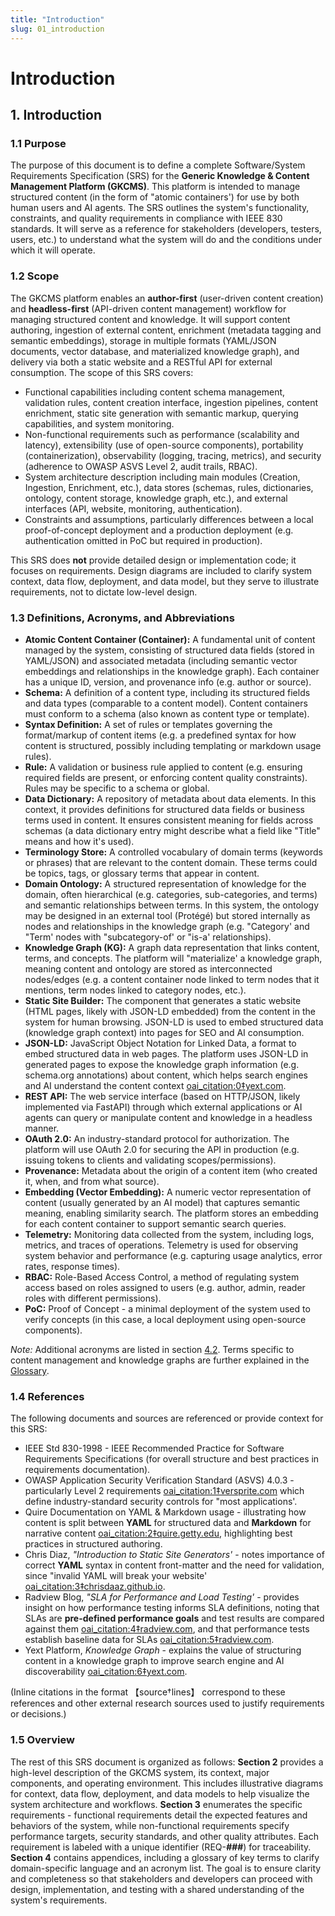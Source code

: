 ```yaml
---
title: "Introduction"
slug: 01_introduction
---
```


# Introduction

## 1. Introduction  

### 1.1 Purpose  
The purpose of this document is to define a complete Software/System Requirements Specification (SRS) for the **Generic Knowledge & Content Management Platform (GKCMS)**. This platform is intended to manage structured content (in the form of "atomic containers') for use by both human users and AI agents. The SRS outlines the system's functionality, constraints, and quality requirements in compliance with IEEE 830 standards. It will serve as a reference for stakeholders (developers, testers, users, etc.) to understand what the system will do and the conditions under which it will operate.  

### 1.2 Scope  
The GKCMS platform enables an **author-first** (user-driven content creation) and **headless-first** (API-driven content management) workflow for managing structured content and knowledge. It will support content authoring, ingestion of external content, enrichment (metadata tagging and semantic embeddings), storage in multiple formats (YAML/JSON documents, vector database, and materialized knowledge graph), and delivery via both a static website and a RESTful API for external consumption. The scope of this SRS covers:  

- Functional capabilities including content schema management, validation rules, content creation interface, ingestion pipelines, content enrichment, static site generation with semantic markup, querying capabilities, and system monitoring.  
- Non-functional requirements such as performance (scalability and latency), extensibility (use of open-source components), portability (containerization), observability (logging, tracing, metrics), and security (adherence to OWASP ASVS Level 2, audit trails, RBAC).  
- System architecture description including main modules (Creation, Ingestion, Enrichment, etc.), data stores (schemas, rules, dictionaries, ontology, content storage, knowledge graph, etc.), and external interfaces (API, website, monitoring, authentication).  
- Constraints and assumptions, particularly differences between a local proof-of-concept deployment and a production deployment (e.g. authentication omitted in PoC but required in production).  

This SRS does **not** provide detailed design or implementation code; it focuses on requirements. Design diagrams are included to clarify system context, data flow, deployment, and data model, but they serve to illustrate requirements, not to dictate low-level design.  

### 1.3 Definitions, Acronyms, and Abbreviations  
- **Atomic Content Container (Container):** A fundamental unit of content managed by the system, consisting of structured data fields (stored in YAML/JSON) and associated metadata (including semantic vector embeddings and relationships in the knowledge graph). Each container has a unique ID, version, and provenance info (e.g. author or source).  
- **Schema:** A definition of a content type, including its structured fields and data types (comparable to a content model). Content containers must conform to a schema (also known as content type or template).  
- **Syntax Definition:** A set of rules or templates governing the format/markup of content items (e.g. a predefined syntax for how content is structured, possibly including templating or markdown usage rules).  
- **Rule:** A validation or business rule applied to content (e.g. ensuring required fields are present, or enforcing content quality constraints). Rules may be specific to a schema or global.  
- **Data Dictionary:** A repository of metadata about data elements. In this context, it provides definitions for structured data fields or business terms used in content. It ensures consistent meaning for fields across schemas (a data dictionary entry might describe what a field like "Title" means and how it's used).  
- **Terminology Store:** A controlled vocabulary of domain terms (keywords or phrases) that are relevant to the content domain. These terms could be topics, tags, or glossary terms that appear in content.  
- **Domain Ontology:** A structured representation of knowledge for the domain, often hierarchical (e.g. categories, sub-categories, and terms) and semantic relationships between terms. In this system, the ontology may be designed in an external tool (Protégé) but stored internally as nodes and relationships in the knowledge graph (e.g. "Category' and "Term' nodes with "subcategory-of' or "is-a' relationships).  
- **Knowledge Graph (KG):** A graph data representation that links content, terms, and concepts. The platform will "materialize' a knowledge graph, meaning content and ontology are stored as interconnected nodes/edges (e.g. a content container node linked to term nodes that it mentions, term nodes linked to category nodes, etc.).  
- **Static Site Builder:** The component that generates a static website (HTML pages, likely with JSON-LD embedded) from the content in the system for human browsing. JSON-LD is used to embed structured data (knowledge graph context) into pages for SEO and AI consumption.  
- **JSON-LD:** JavaScript Object Notation for Linked Data, a format to embed structured data in web pages. The platform uses JSON-LD in generated pages to expose the knowledge graph information (e.g. schema.org annotations) about content, which helps search engines and AI understand the content context [oai_citation:0‡yext.com](https://www.yext.com/platform/content#:~:text=).  
- **REST API:** The web service interface (based on HTTP/JSON, likely implemented via FastAPI) through which external applications or AI agents can query or manipulate content and knowledge in a headless manner.  
- **OAuth 2.0:** An industry-standard protocol for authorization. The platform will use OAuth 2.0 for securing the API in production (e.g. issuing tokens to clients and validating scopes/permissions).  
- **Provenance:** Metadata about the origin of a content item (who created it, when, and from what source).  
- **Embedding (Vector Embedding):** A numeric vector representation of content (usually generated by an AI model) that captures semantic meaning, enabling similarity search. The platform stores an embedding for each content container to support semantic search queries.  
- **Telemetry:** Monitoring data collected from the system, including logs, metrics, and traces of operations. Telemetry is used for observing system behavior and performance (e.g. capturing usage analytics, error rates, response times).  
- **RBAC:** Role-Based Access Control, a method of regulating system access based on roles assigned to users (e.g. author, admin, reader roles with different permissions).  
- **PoC:** Proof of Concept - a minimal deployment of the system used to verify concepts (in this case, a local deployment using open-source components).  

*Note:* Additional acronyms are listed in section [4.2](#42-acronyms-and-abbreviations). Terms specific to content management and knowledge graphs are further explained in the [Glossary](#41-glossary-of-terms).  

### 1.4 References  
The following documents and sources are referenced or provide context for this SRS:  

- IEEE Std 830-1998 - IEEE Recommended Practice for Software Requirements Specifications (for overall structure and best practices in requirements documentation).  
- OWASP Application Security Verification Standard (ASVS) 4.0.3 - particularly Level 2 requirements [oai_citation:1‡versprite.com](https://versprite.com/blog/software-development-life-cycle/#:~:text=Level%201%20%E2%80%93%20First%20step%2C,verify%20with%20black%20box%20testing) which define industry-standard security controls for "most applications'.  
- Quire Documentation on YAML & Markdown usage - illustrating how content is split between **YAML** for structured data and **Markdown** for narrative content [oai_citation:2‡quire.getty.edu](https://quire.getty.edu/docs-v1/fundamentals/#:~:text=Content%20is%20stored%20in%20two,top%20of%20every%20Markdown%20file), highlighting best practices in structured authoring.  
- Chris Diaz, *"Introduction to Static Site Generators'* - notes importance of correct **YAML** syntax in content front-matter and the need for validation, since "invalid YAML will break your website' [oai_citation:3‡chrisdaaz.github.io](https://chrisdaaz.github.io/static-web-scholcomm/tutorials/static-site-generators/#:~:text=YAML%20syntax%20is%20strict%3B%20invalid,an%20error%20you%20don%E2%80%99t%20understand).  
- Radview Blog, *"SLA for Performance and Load Testing'* - provides insight on how performance testing informs SLA definitions, noting that SLAs are **pre-defined performance goals** and test results are compared against them [oai_citation:4‡radview.com](https://www.radview.com/blog/in-the-spotlight-the-sla-for-performance-and-load-testing/#:~:text=Performance%20Testing%20%20has%20become,in%20Performance%20and%20Load%20Testing), and that performance tests establish baseline data for SLAs [oai_citation:5‡radview.com](https://www.radview.com/blog/in-the-spotlight-the-sla-for-performance-and-load-testing/#:~:text=application%20will%20perform%20under%20excessive,foundation%20data%20for%20performance%20SLAs).  
- Yext Platform, *Knowledge Graph* - explains the value of structuring content in a knowledge graph to improve search engine and AI discoverability [oai_citation:6‡yext.com](https://www.yext.com/platform/content#:~:text=).  

(Inline citations in the format 【source†lines】 correspond to these references and other external research sources used to justify requirements or decisions.)  

### 1.5 Overview  
The rest of this SRS document is organized as follows: **Section 2** provides a high-level description of the GKCMS system, its context, major components, and operating environment. This includes illustrative diagrams for context, data flow, deployment, and data models to help visualize the system architecture and workflows. **Section 3** enumerates the specific requirements - functional requirements detail the expected features and behaviors of the system, while non-functional requirements specify performance targets, security standards, and other quality attributes. Each requirement is labeled with a unique identifier (REQ-***###***) for traceability. **Section 4** contains appendices, including a glossary of key terms to clarify domain-specific language and an acronym list. The goal is to ensure clarity and completeness so that stakeholders and developers can proceed with design, implementation, and testing with a shared understanding of the system's requirements.  

